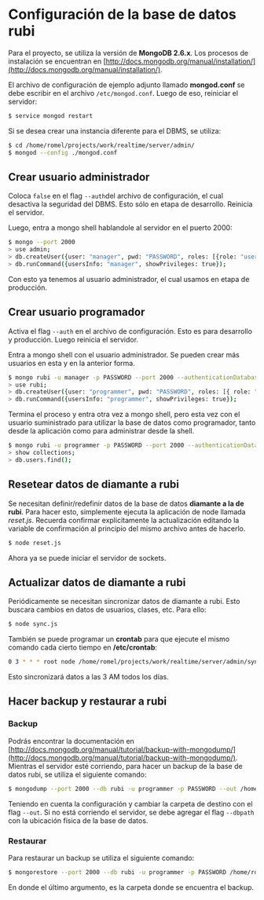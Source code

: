 # Configuración de la base de datos rubi

Para el proyecto, se utiliza la versión de **MongoDB 2.6.x**. Los procesos de instalación se encuentran en [http://docs.mongodb.org/manual/installation/](http://docs.mongodb.org/manual/installation/).

El archivo de configuración de ejemplo adjunto llamado **mongod.conf** se debe escribir en el archivo `/etc/mongod.conf`. Luego de eso, reiniciar el servidor:

```bash
$ service mongod restart
```

Si se desea crear una instancia diferente para el DBMS, se utiliza:

```bash
$ cd /home/romel/projects/work/realtime/server/admin/
$ mongod --config ./mongod.conf
```

## Crear usuario administrador

Coloca `false` en el flag `--auth`del archivo de configuración, el cual desactiva la seguridad del DBMS. Esto sólo en etapa de desarrollo. Reinicia el servidor.

Luego, entra a mongo shell hablandole al servidor en el puerto 2000:

```bash
$ mongo --port 2000
> use admin;
> db.createUser({user: "manager", pwd: "PASSWORD", roles: [{role: "userAdminAnyDatabase", db: "admin"}]});
> db.runCommand({usersInfo: "manager", showPrivileges: true});
```

Con esto ya tenemos al usuario administrador, el cual usamos en etapa de producción.

## Crear usuario programador

Activa el flag `--auth` en el archivo de configuración. Esto es para desarrollo y producción. Luego reinicia el servidor.

Entra a mongo shell con el usuario administrador. Se pueden crear más usuarios en esta y en la anterior forma.

```bash
$ mongo rubi -u manager -p PASSWORD --port 2000 --authenticationDatabase admin
> use rubi;
> db.createUser({user: "programmer", pwd: "PASSWORD", roles: [{ role: "readWrite", db: "rubi" }]});
> db.runCommand({usersInfo: "programmer", showPrivileges: true});
```

Termina el proceso y entra otra vez a mongo shell, pero esta vez con el usuario suministrado para utilizar la base de datos como programador, tanto desde la aplicación como para administrar desde la shell.

```bash
$ mongo rubi -u programmer -p PASSWORD --port 2000 --authenticationDatabase admin
> show collections;
> db.users.find();
```

## Resetear datos de diamante a rubi

Se necesitan definir/redefinir datos de la base de datos **diamante a la de rubi**. Para hacer esto, simplemente ejecuta la aplicación de node llamada *reset.js*. Recuerda confirmar explicitamente la actualización editando la variable de confirmación al principio del mismo archivo antes de hacerlo.

```bash
$ node reset.js
```

Ahora ya se puede iniciar el servidor de sockets.

## Actualizar datos de diamante a rubi

Periódicamente se necesitan sincronizar datos de diamante a rubi. Esto buscara cambios en datos de usuarios, clases, etc. Para ello:

```bash
$ node sync.js
```

También se puede programar un **crontab** para que ejecute el mismo comando cada cierto tiempo en **/etc/crontab**:

```bash
0 3 * * * root node /home/romel/projects/work/realtime/server/admin/sync.js
```

Esto sincronizará datos a las 3 AM todos los días.

## Hacer backup y restaurar a rubi

### Backup

Podrás encontrar la documentación en [http://docs.mongodb.org/manual/tutorial/backup-with-mongodump/](http://docs.mongodb.org/manual/tutorial/backup-with-mongodump/). Mientras el servidor esté corriendo, para hacer un backup de la base de datos rubi, se utiliza el siguiente comando:

```bash
$ mongodump --port 2000 --db rubi -u programmer -p PASSWORD --out /home/romel/Downloads/
```

Teniendo en cuenta la configuración y cambiar la carpeta de destino con el flag `--out`. Si no está corriendo el servidor, se debe agregar el flag `--dbpath` con la ubicación física de la base de datos.

### Restaurar

Para restaurar un backup se utiliza el siguiente comando:

```bash
$ mongorestore --port 2000 --db rubi -u programmer -p PASSWORD /home/romel/Downloads/rubi
```

En donde el último argumento, es la carpeta donde se encuentra el backup.
